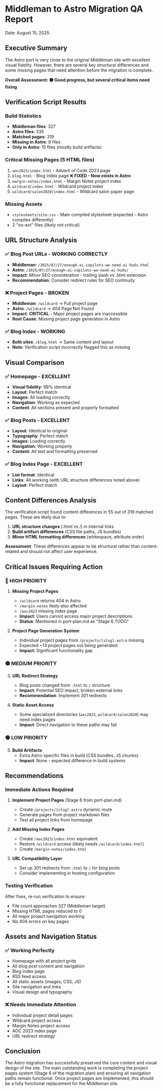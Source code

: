 # Middleman to Astro Migration QA Report

Date: August 15, 2025

## Executive Summary

The Astro port is very close to the original Middleman site with excellent visual fidelity. However, there are several key structural differences and some missing pages that need attention before the migration is complete.

**Overall Assessment: 🟡 Good progress, but several critical items need fixing**

## Verification Script Results

### Build Statistics
- **Middleman files**: 327
- **Astro files**: 335  
- **Matched pages**: 319
- **Missing in Astro**: 8 files
- **Only in Astro**: 15 files (mostly build artifacts)

### Critical Missing Pages (5 HTML files)
1. `aoc2023/index.html` - Advent of Code 2023 page
2. `blog.html` - Blog index page ❌ **FIXED - Now exists in Astro**
3. `margin-notes/index.html` - Margin Notes project index
4. `wildcard/index.html` - Wildcard project index
5. `wildcard/salon2020/index.html` - Wildcard salon paper page

### Missing Assets
- `stylesheets/site.css` - Main compiled stylesheet (expected - Astro compiles differently)
- 2 "no-ext" files (likely not critical)

## URL Structure Analysis

### ✅ Blog Post URLs - WORKING CORRECTLY
- **Middleman**: `/2025/07/27/enough-ai-copilots-we-need-ai-huds.html`
- **Astro**: `/2025/07/27/enough-ai-copilots-we-need-ai-huds/`
- **Impact**: Minor SEO consideration - trailing slash vs .html extension
- **Recommendation**: Consider redirect rules for SEO continuity

### ❌ Project Pages - BROKEN
- **Middleman**: `/wildcard` → Full project page
- **Astro**: `/wildcard` → 404 Page Not Found
- **Impact**: **CRITICAL** - Major project pages are inaccessible
- **Root Cause**: Missing project page generation in Astro

### ✅ Blog Index - WORKING
- **Both sites**: `/blog.html` → Same content and layout
- **Note**: Verification script incorrectly flagged this as missing

## Visual Comparison

### ✅ Homepage - EXCELLENT
- **Visual fidelity**: 99% identical
- **Layout**: Perfect match
- **Images**: All loading correctly
- **Navigation**: Working as expected
- **Content**: All sections present and properly formatted

### ✅ Blog Posts - EXCELLENT  
- **Layout**: Identical to original
- **Typography**: Perfect match
- **Images**: Loading correctly
- **Navigation**: Working properly
- **Content**: All text and formatting preserved

### ✅ Blog Index Page - EXCELLENT
- **List format**: Identical
- **Links**: All working (with URL structure differences noted above)
- **Layout**: Perfect match

## Content Differences Analysis

The verification script found content differences in 55 out of 319 matched pages. These are likely due to:

1. **URL structure changes** (.html vs /) in internal links
2. **Build artifact differences** (CSS file paths, JS bundles)
3. **Minor HTML formatting differences** (whitespace, attribute order)

**Assessment**: These differences appear to be structural rather than content-related and should not affect user experience.

## Critical Issues Requiring Action

### 🔴 HIGH PRIORITY

1. **Missing Project Pages**
   - `/wildcard` returns 404 in Astro
   - `/margin-notes` likely also affected
   - `/aoc2023` missing index page
   - **Impact**: Users cannot access major project descriptions
   - **Status**: Mentioned in port-plan.md as "Stage 6 TODO"

2. **Project Page Generation System**
   - Individual project pages from `/projects/[slug].astro` missing
   - Expected ~13 project pages not being generated
   - **Impact**: Significant functionality gap

### 🟡 MEDIUM PRIORITY

3. **URL Redirect Strategy**
   - Blog posts changed from `.html` to `/` structure
   - **Impact**: Potential SEO impact, broken external links
   - **Recommendation**: Implement 301 redirects

4. **Static Asset Access**
   - Some specialized directories (`aoc2023`, `wildcard/salon2020`) may need index pages
   - **Impact**: Direct navigation to these paths may fail

### 🟢 LOW PRIORITY

5. **Build Artifacts**
   - Extra Astro-specific files in build (CSS bundles, JS chunks)
   - **Impact**: None - expected difference in build systems

## Recommendations

### Immediate Actions Required

1. **Implement Project Pages** (Stage 6 from port-plan.md)
   - Create `/projects/[slug].astro` dynamic route
   - Generate pages from project markdown files
   - Test all project links from homepage

2. **Add Missing Index Pages**
   - Create `/aoc2023/index.html` equivalent
   - Restore `/wildcard` access (likely needs `/wildcard/index.html`)
   - Create `/margin-notes/index.html`

3. **URL Compatibility Layer**
   - Set up 301 redirects from `.html` to `/` for blog posts
   - Consider implementing in hosting configuration

### Testing Verification

After fixes, re-run verification to ensure:
- File count approaches 327 (Middleman target)
- Missing HTML pages reduced to 0
- All major project navigation working
- No 404 errors on key pages

## Assets and Navigation Status

### ✅ Working Perfectly
- Homepage with all project grids
- All blog post content and navigation  
- Blog index page
- RSS feed access
- All static assets (images, CSS, JS)
- Site navigation and links
- Visual design and typography

### ❌ Needs Immediate Attention
- Individual project detail pages
- Wildcard project access
- Margin Notes project access  
- AOC 2023 index page
- URL redirect strategy

## Conclusion

The Astro migration has successfully preserved the core content and visual design of the site. The main outstanding work is completing the project pages system (Stage 6 of the migration plan) and ensuring all navigation paths remain functional. Once project pages are implemented, this should be a fully functional replacement for the Middleman site.